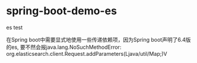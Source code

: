 # spring-boot-demo-es
es test

 在Spring boot中需要显式地使用一些传递依赖项，因为Spring boot声明了6.4版的es,
 要不然会报java.lang.NoSuchMethodError: org.elasticsearch.client.Request.addParameters(Ljava/util/Map;)V

